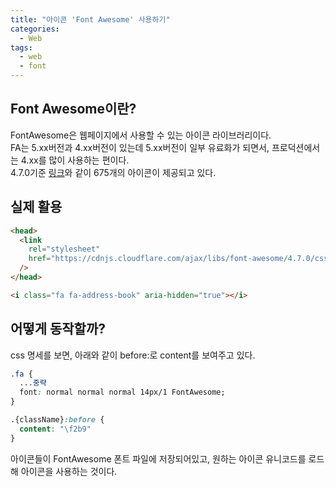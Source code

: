 ```yaml
---
title: "아이콘 'Font Awesome' 사용하기"
categories: 
  - Web
tags:
  - web
  - font
---
```


## Font Awesome이란?
FontAwesome은 웹페이지에서 사용할 수 있는 아이콘 라이브러리이다.  
FA는 5.xx버전과 4.xx버전이 있는데 5.xx버전이 일부 유료화가 되면서, 프로덕션에서는 4.xx를 많이 사용하는 편이다.  
4.7.0기준 [링크](https://fontawesome.com/v4/icons/)와 같이 675개의 아이콘이 제공되고 있다.  

## 실제 활용
``` html
<head>
  <link
    rel="stylesheet"
    href="https://cdnjs.cloudflare.com/ajax/libs/font-awesome/4.7.0/css/font-awesome.css"
  />
</head>

<i class="fa fa-address-book" aria-hidden="true"></i>
```

## 어떻게 동작할까?
css 명세를 보면, 아래와 같이 before:로 content를 보여주고 있다.  
``` css
.fa {
  ...중략
  font: normal normal normal 14px/1 FontAwesome;
}

.{className}:before {
  content: "\f2b9"
}
```

아이콘들이 FontAwesome 폰트 파일에 저장되어있고, 원하는 아이콘 유니코드를 로드해 아이콘을 사용하는 것이다.  
